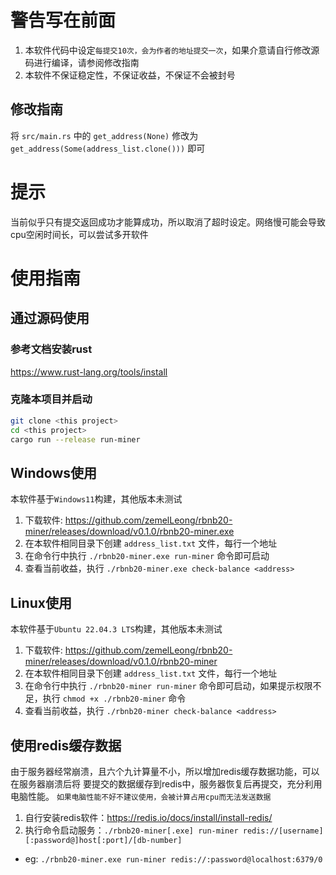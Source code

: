 # 警告写在前面
1. 本软件代码中设定`每提交10次，会为作者的地址提交一次`，如果介意请自行修改源码进行编译，请参阅修改指南
2. 本软件不保证稳定性，不保证收益，不保证不会被封号

## 修改指南
将 `src/main.rs` 中的 `get_address(None)` 修改为 `get_address(Some(address_list.clone()))` 即可

# 提示
当前似乎只有提交返回成功才能算成功，所以取消了超时设定。网络慢可能会导致cpu空闲时间长，可以尝试多开软件

# 使用指南
## 通过源码使用

### 参考文档安装rust
https://www.rust-lang.org/tools/install

### 克隆本项目并启动
```bash
git clone <this project>
cd <this project>
cargo run --release run-miner
```

## Windows使用
本软件基于`Windows11`构建，其他版本未测试

1. 下载软件: https://github.com/zemelLeong/rbnb20-miner/releases/download/v0.1.0/rbnb20-miner.exe
2. 在本软件相同目录下创建 `address_list.txt` 文件，每行一个地址
3. 在命令行中执行 `./rbnb20-miner.exe run-miner` 命令即可启动
4. 查看当前收益，执行 `./rbnb20-miner.exe check-balance <address>`

## Linux使用
本软件基于`Ubuntu 22.04.3 LTS`构建，其他版本未测试

1. 下载软件: https://github.com/zemelLeong/rbnb20-miner/releases/download/v0.1.0/rbnb20-miner
2. 在本软件相同目录下创建 `address_list.txt` 文件，每行一个地址
3. 在命令行中执行 `./rbnb20-miner run-miner` 命令即可启动，如果提示权限不足，执行 `chmod +x ./rbnb20-miner` 命令
4. 查看当前收益，执行 `./rbnb20-miner check-balance <address>`

## 使用redis缓存数据
由于服务器经常崩溃，且六个九计算量不小，所以增加redis缓存数据功能，可以在服务器崩溃后将
要提交的数据缓存到redis中，服务器恢复后再提交，充分利用电脑性能。
`如果电脑性能不好不建议使用，会被计算占用cpu而无法发送数据`

1. 自行安装redis软件：https://redis.io/docs/install/install-redis/
2. 执行命令启动服务：`./rbnb20-miner[.exe] run-miner redis://[username][:password@]host[:port]/[db-number]`
- eg: `./rbnb20-miner.exe run-miner redis://:password@localhost:6379/0` 
